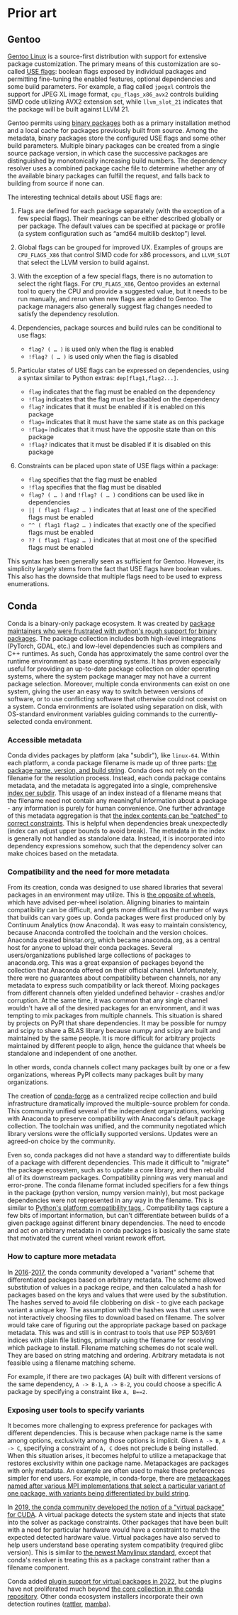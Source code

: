 # Prior art

## Gentoo

[Gentoo Linux](https://www.gentoo.org) is a source-first distribution
with support for extensive package customization. The primary means of
this customization are so-called [USE
flags](https://wiki.gentoo.org/wiki/Handbook:AMD64/Working/USE): boolean
flags exposed by individual packages and permitting fine-tuning the
enabled features, optional dependencies and some build parameters. For
example, a flag called `jpegxl` controls the support for JPEG XL image
format, `cpu_flags_x86_avx2` controls building SIMD code utilizing AVX2
extension set, while `llvm_slot_21` indicates that the package will be
built against LLVM 21.

Gentoo permits using [binary
packages](https://wiki.gentoo.org/wiki/Handbook:AMD64/Working/Features#Binary_package_support)
both as a primary installation method and a local cache for packages
previously built from source. Among the metadata, binary packages store
the configured USE flags and some other build parameters. Multiple
binary packages can be created from a single source package version, in
which case the successive packages are distinguished by monotonically
increasing build numbers. The dependency resolver uses a combined
package cache file to determine whether any of the available binary
packages can fulfill the request, and falls back to building from source
if none can.

The interesting technical details about USE flags are:

1. Flags are defined for each package separately (with the exception of
   a few special flags). Their meanings can be either described globally
   or per package. The default values can be specified at package or
   profile (a system configuration such as “amd64 multilib desktop”)
   level.

2. Global flags can be grouped for improved UX. Examples of groups are
   `CPU_FLAGS_X86` that control SIMD code for x86 processors, and
   `LLVM_SLOT` that select the LLVM version to build against.

3. With the exception of a few special flags, there is no automation to
   select the right flags. For `CPU_FLAGS_X86`, Gentoo provides an
   external tool to query the CPU and provide a suggested value, but it
   needs to be run manually, and rerun when new flags are added to
   Gentoo. The package managers also generally suggest flag changes
   needed to satisfy the dependency resolution.

4. Dependencies, package sources and build rules can be conditional to
   use flags:
   * `flag? ( … )` is used only when the flag is enabled
   * `!flag? ( … )` is used only when the flag is disabled

5. Particular states of USE flags can be expressed on dependencies,
   using a syntax similar to Python extras: `dep[flag1,flag2...]`.
   * `flag` indicates that the flag must be enabled on the dependency
   * `!flag` indicates that the flag must be disabled on the dependency
   * `flag?` indicates that it must be enabled if it is enabled on this
     package
   * `flag=` indicates that it must have the same state as on this
     package
   * `!flag=` indicates that it must have the opposite state than on
     this package
   * `!flag?` indicates that it must be disabled if it is disabled on
     this package

6. Constraints can be placed upon state of USE flags within a package:
   * `flag` specifies that the flag must be enabled
   * `!flag` specifies that the flag must be disabled
   * `flag? ( … )` and `!flag? ( … )` conditions can be used like in
     dependencies  
   * `|| ( flag1 flag2 … )` indicates that at least one of the specified
     flags must be enabled
   * `^^ ( flag1 flag2 … )` indicates that exactly one of the specified
     flags must be enabled
   * `?? ( flag1 flag2 … )` indicates that at most one of the specified
     flags must be enabled

This syntax has been generally seen as sufficient for Gentoo. However,
its simplicity largely stems from the fact that USE flags have boolean
values. This also has the downside that multiple flags need to be used
to express enumerations.

## Conda

Conda is a binary-only package ecosystem. It was created by [package
maintainers who were frustrated with python's rough support for binary
packages](https://jakevdp.github.io/blog/2016/08/25/conda-myths-and-misconceptions/#Myth-#4:-Creating-conda-in-the-first-place-was-irresponsible-&-divisive).
The package collection includes both high-level integrations (PyTorch, 
GDAL, etc.) and low-level dependencies such as compilers and C++ runtimes.
As such, Conda has approximately the same control over the runtime environment
as base operating systems. It has proven especially useful for providing an
up-to-date package collection on older operating systems, where the system
package manager may not have a current package selection. Moreover, multiple
conda environments can exist on one system, giving the user an easy way
to switch between versions of software, or to use conflicting software
that otherwise could not coexist on a system. Conda environments are isolated
using separation on disk, with OS-standard environment variables guiding
commands to the currently-selected conda environment.

### Accessible metadata

Conda divides packages by platform (aka "subdir"), like `linux-64`. Within
each platform, a conda package filename is made up of three parts: 
[the package name, version, and build string](https://docs.conda.io/projects/conda-build/en/stable/concepts/package-naming-conv.html).
Conda does not rely on the filename for the resolution process. Instead,
each conda package contains metadata, and the metadata is aggregated into
a single, comprehensive [index per
subdir](https://docs.conda.io/projects/conda-build/en/stable/concepts/generating-index.html).
This usage of an index instead of a filename means that the filename need not
contain any meaningful information about a package - any information is purely
for human convenience. One further advantage of this metadata aggregation is
that [the index contents can be "patched" to correct
constraints](https://docs.conda.io/projects/conda-build/en/stable/concepts/generating-index.html#repodata-patching).
This is helpful when dependencies break unexpectedly (index can adjust upper
bounds to avoid break). The metadata in the index is generally not handled as
standalone data. Instead, it is incorporated into dependency expressions
somehow, such that the dependency solver can make choices based on the metadata.

### Compatibility and the need for more metadata

From its creation, conda was designed to use shared libraries that several
packages in an environment may utilize. This is [the opposite of
wheels](https://github.com/pypa/auditwheel), which have advised per-wheel
isolation. Aligning binaries to maintain compatibility can be difficult, and
gets more difficult as the number of ways that builds can vary goes up. Conda
packages were first produced only by Continuum Analytics (now Anaconda). It was
easy to maintain consistency, because Anaconda controlled the toolchain and the
version choices. Anaconda created binstar.org, which became anaconda.org, as a
central host for anyone to upload their conda packages. Several
users/organizations published large collections of packages to anaconda.org.
This was a great expansion of packages beyond the collection that Anaconda
offered on their official channel.  Unfortunately, there were no guarantees
about compatibility between channels, nor any metadata to express such
compatibility or lack thereof. Mixing packages from different channels often
yielded undefined behavior - crashes and/or corruption. At the same time, it was
common that any single channel wouldn't have all of the desired packages for an
environment, and it was tempting to mix packages from multiple channels. This
situation is shared by projects on PyPI that share dependencies.  It may be
possible for numpy and scipy to share a BLAS library because numpy and scipy are
built and maintained by the same people. It is more difficult for arbitrary
projects maintained by different people to align, hence the guidance that wheels
be standalone and independent of one another.

In other words, conda channels collect many packages built by one or a few
organizations, whereas PyPI collects many packages built by many organizations.

The creation of [conda-forge](https://conda-forge.org/docs/user/introduction/)
as a centralized recipe collection and build infrastructure dramatically
improved the multiple-source problem for conda. This community unified several
of the independent organizations, working with Anaconda to preserve
compatibility with Anaconda's default package collection. The toolchain was
unified, and the community negotiated which library versions were the officially
supported versions. Updates were an agreed-on choice by the community.

Even so, conda packages did not have a standard way to differentiate builds of a
package with different dependencies. This made it difficult to "migrate" the
package ecosystem, such as to update a core library, and then rebuild all of its
downstream packages. Compatibility pinning was very manual and error-prone. The
conda filename format included specifiers for a few things in the package
(python version, numpy version mainly), but most package dependencies were not
represented in any way in the filename. This is similar to [Python's platform
compatibility tags
](https://packaging.python.org/en/latest/specifications/platform-compatibility-tags/).
Compatibility tags capture a few bits of important information, but can't
differentiate between builds of a given package against different binary
dependencies. The need to encode and act on arbitrary metadata in conda packages
is basically the same state that motivated the current wheel variant rework
effort.

### How to capture more metadata

In
[2016](https://github.com/conda/conda-build/issues/1142)-[2017](https://www.anaconda.com/blog/package-better-conda-build-3),
the conda community developed a "variant" scheme that differentiated packages
based on arbitrary metadata. The scheme allowed substitution of values in a
package recipe, and then calculated a hash for packages based on the keys and
values that were used by the substitution. The hashes served to avoid file
clobbering on disk - to give each package variant a unique key. The assumption
with the hashes was that users were not interactively choosing files to download
based on filename.  The solver would take care of figuring out the appropriate
package based on package metadata. This was and still is in contrast to tools
that use PEP 503/691 indices with plain file listings, primarily using the
filename for resolving which package to install. Filename matching schemes
do not scale well. They are based on string matching and ordering. Arbitrary
metadata is not feasible using a filename matching scheme. 

For example, if there are two packages (A) built with 
different versions of the same dependency, `A -> B-1`, `A -> B-2`, you could
choose a specific A package by specifying a constraint like `A, B==2`.

### Exposing user tools to specify variants

It becomes more challenging to express preference for packages with different 
dependencies. This is because when package name is the same among options, exclusivity
among those options is implicit. Given `A -> B`, `A -> C`, specifying a constraint of `A, C`
does not preclude `B` being installed. When this situation arises, it becomes helpful
to utilize a metapackage that restores exclusivity within one package name. Metapackages 
are packages with only metadata. An example are often used to make these preferences simpler for end users. For example, in
conda-forge, there are [metapackages named after various MPI implementations
that select a particular variant of one package, with variants being
differentiated by build
string](https://conda-forge.org/docs/maintainer/knowledge_base/#preferring-a-provider-usually-nompi).

In [2019, the conda community developed the notion of a "virtual package" for
CUDA](https://github.com/conda/conda/pull/8267).  A virtual package detects the
system state and injects that state into the solver as package constraints. 
Other packages that have been built with a need for particular hardware would
have a constraint to match the expected detected hardware value. Virtual
packages have also served to help users understand base operating system
compatiblity (required glibc version).  This is similar to [the newest Manylinux
standard](https://peps.python.org/pep-0600/), except that conda's resolver is
treating this as a package constraint rather than a filename component.

Conda added [plugin support for virtual packages in
2022](https://github.com/conda/conda/pull/11854), but the plugins have not
proliferated much beyond [the core collection in the conda
repository](https://github.com/conda/conda/tree/main/conda/plugins/virtual_packages). 
Other conda ecosystem installers incorporate their own detection routines
([rattler](https://github.com/conda/rattler/tree/b5331baae3629a25f43b137649adad2c61bcab53/crates/rattler_virtual_packages/src),
[mamba](https://github.com/mamba-org/mamba/blob/a1b92c2a62eab6294d7cca42e5dc211623a28f20/libmamba/src/core/virtual_packages.cpp)).
